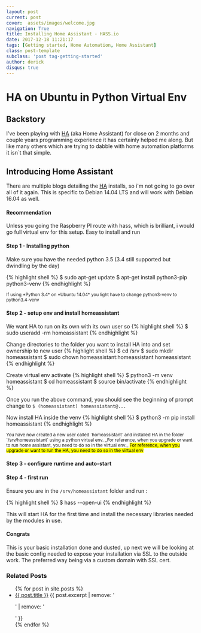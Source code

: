 ```yaml
---
layout: post
current: post
cover:  assets/images/welcome.jpg
navigation: True
title: Installing Home Assistant - HASS.io
date: 2017-12-18 11:21:17
tags: [Getting started, Home Automation, Home Assistant]
class: post-template
subclass: 'post tag-getting-started'
author: derick 
disqus: true
---
```

# HA on Ubuntu in Python Virtual Env

## Backstory
I've been playing with [HA](https://home-assistant.io/) (aka Home Assistant) for close on 2 months and couple years programming experience it has certainly helped me along. But like many others which are trying to dabble with home automation platforms it isn`t that simple. 

## Introducing Home Assistant
There are multiple blogs detailing the [HA](https://home-assistant.io/) installs, so i'm not going to go over all of it again. This is specific to Debian 14.04 LTS and will work with Debian 16.04 as well.

#### Recommendation
Unless you going the Raspberry PI route with hass, which is brilliant, i would go full virtual env for this setup. Easy to install and run

#### Step 1 - Installing python
Make sure you have the needed python 3.5 (3.4 still supported but dwindling by the day)

{% highlight shell %}
$ sudo apt-get update
$ apt-get install python3-pip python3-venv
{% endhighlight %}

<small class="recap">
If using *Python 3.4* on *Ubuntu 14.04* you light have to change python3-venv to python3.4-venv
</small>

#### Step 2 - setup env and install homeassistant
We want HA to run on its own with its own user so
{% highlight shell %}
$ sudo useradd -rm homeassistant
{% endhighlight %}

Change directories to the folder you want to install HA into and set ownership to new user
{% highlight shell %}
$ cd /srv
$ sudo mkdir homeassistant
$ sudo chown homeassistant:homeassistant homeassistant
{% endhighlight %}

Create virtual env activate
{% highlight shell %}
$ python3 -m venv homeassistant
$ cd homeassistant
$ source bin/activate
{% endhighlight %}

Once you run the above command, you should see the beginning of prompt change to `$ (homeassistant) homeassistant@...`

Now install HA inside the venv
{% highlight shell %}
$ python3 -m pip install homeassistant
{% endhighlight %}

<small class="recap">
You have now created a new user called `homeassistant` and installed HA in the folder `/srv/homeassistant` using a python virtual env. _For reference, when you upgrade or want to run home assistant, you need to do so in the virtual env._ <mark> For reference, when you upgrade or want to run the HA, you need to do so in the virtual env</mark>
</small>

#### Step 3 - configure runtime and auto-start

#### Step 4 - first run
Ensure you are in the `/srv/homeassistant` folder and run :

{% highlight shell %}
$ hass --open-ui
{% endhighlight %}

This will start HA for the first time and install the necessary libraries needed by the modules in use.

#### Congrats
This is your basic installation done and dusted, up next we will be looking at the basic config needed to expose your installation via SSL to the outside work. The preferred way being via a custom domain with SSL cert.

### Related Posts
<ul>
  {% for post in site.posts %}
    <li>
      <a href="{{ post.url }}">{{ post.title }}</a>
      {{ post.excerpt | remove: '<p>' | remove: '</p>' }}
    </li>
  {% endfor %}
</ul>